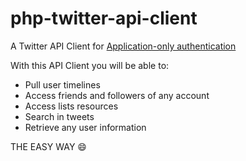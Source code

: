 # php-twitter-api-client

A Twitter API Client for [Application-only authentication](https://dev.twitter.com/oauth/application-only)

With this API Client you will be able to:

- Pull user timelines
- Access friends and followers of any account
- Access lists resources
- Search in tweets
- Retrieve any user information

THE EASY WAY :smile:
